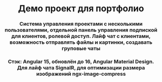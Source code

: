 <h1 align="center">Демо проект для портфолио</h1>
<h3 align="center">Система управления проектами с несколькими пользователями, отдельной панель управления подпиской для клиентов, ролевой доступ. Лайф чат с клиентами, возможность отправлять файлы и картинки, создавать груповые чаты</h3>
<h3 align="center">Стэк: Angular 15, обновлён до 16, Angular Material Design. Для лайф чата SignalR, для оптимизации размера изображений ngx-image-compress</h3>
